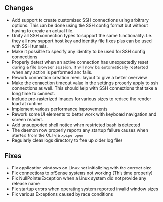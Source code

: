 ## Changes

- Add support to create customized SSH connections using arbitrary options.
  This can be done using the SSH config format but without having to create an actual file.
- Unify all SSH connection types to support the same functionality.
  I.e. they all now support host key and identity file fixes plus can be used with SSH tunnels.
- Make it possible to specify any identity to be used for SSH config connections
- Properly detect when an active connection has unexpectedly reset during a file browser session.
  It will now be automatically restarted when any action is performed and fails.
- Rework connection creation menu layout to give a better overview
- Make the connection timeout value in the settings properly apply to ssh connections as well.
  This should help with SSH connections that take a long time to connect.
- Include pre-rasterized images for various sizes to reduce the render load at runtime
- Implement various performance improvements
- Rework some UI elements to better work with keyboard navigation and screen readers
- Add unsupported shell notice when restricted bash is detected
- The daemon now properly reports any startup failure causes when started from the CLI via `xpipe open`
- Regularly clean logs directory to free up older log files

## Fixes

- Fix application windows on Linux not initializing with the correct size
- Fix connections to pfSense systems not working (This time properly)
- Fix NullPointerException when a Linux system did not provide any release name
- Fix startup errors when operating system reported invalid window sizes
- Fix various Exceptions caused by race conditions
